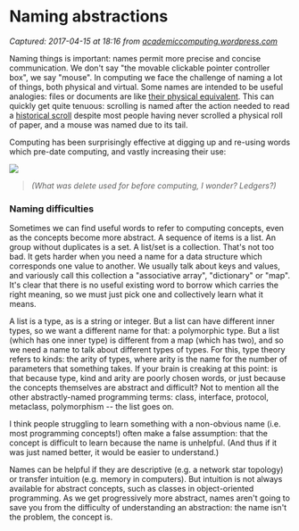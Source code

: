 # Naming abstractions

_Captured: 2017-04-15 at 18:16 from [academiccomputing.wordpress.com](https://academiccomputing.wordpress.com/2017/03/14/naming-abstractions/)_

Naming things is important: names permit more precise and concise communication. We don't say "the movable clickable pointer controller box", we say "mouse". In computing we face the challenge of naming a lot of things, both physical and virtual. Some names are intended to be useful analogies: files or documents are like [their physical equivalent](https://en.wikipedia.org/wiki/Document). This can quickly get quite tenuous: scrolling is named after the action needed to read a [historical scroll](https://en.wikipedia.org/wiki/Scroll) despite most people having never scrolled a physical roll of paper, and a mouse was named due to its tail.

Computing has been surprisingly effective at digging up and re-using words which pre-date computing, and vastly increasing their use:

![](https://academiccomputing.files.wordpress.com/2017/03/computing-words.png?w=250&h=343)

> _(What was delete used for before computing, I wonder? Ledgers?)_

### Naming difficulties

Sometimes we can find useful words to refer to computing concepts, even as the concepts become more abstract. A sequence of items is a list. An group without duplicates is a set. A list/set is a collection. That's not too bad. It gets harder when you need a name for a data structure which corresponds one value to another. We usually talk about keys and values, and variously call this collection a "associative array", "dictionary" or "map". It's clear that there is no useful existing word to borrow which carries the right meaning, so we must just pick one and collectively learn what it means.

A list is a type, as is a string or integer. But a list can have different inner types, so we want a different name for that: a polymorphic type. But a list (which has one inner type) is different from a map (which has two), and so we need a name to talk about different types of types. For this, type theory refers to kinds: the arity of types, where arity is the name for the number of parameters that something takes. If your brain is creaking at this point: is that because type, kind and arity are poorly chosen words, or just because the concepts themselves are abstract and difficult? Not to mention all the other abstractly-named programming terms: class, interface, protocol, metaclass, polymorphism -- the list goes on.

I think people struggling to learn something with a non-obvious name (i.e. most programming concepts!) often make a false assumption: that the concept is difficult to learn because the name is unhelpful. (And thus if it was just named better, it would be easier to understand.)

Names can be helpful if they are descriptive (e.g. a network star topology) or transfer intuition (e.g. memory in computers). But intuition is not always available for abstract concepts, such as classes in object-oriented programming. As we get progressively more abstract, names aren't going to save you from the difficulty of understanding an abstraction: the name isn't the problem, the concept is.
